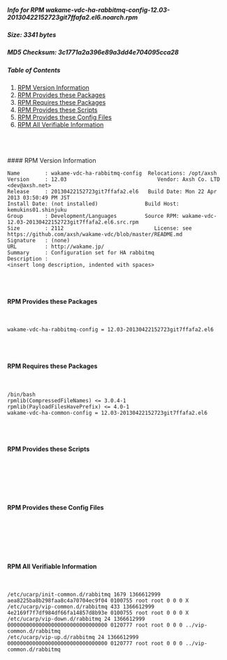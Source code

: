 ##### Info for RPM wakame-vdc-ha-rabbitmq-config-12.03-20130422152723git7ffafa2.el6.noarch.rpm  
##### Size: 3341 bytes  
##### MD5 Checksum: 3c1771a2a396e89a3dd4e704095cca28  
##### Table of Contents  
1. [RPM Version Information](#version)  
2. [RPM Provides these Packages ](#provides)  
3. [RPM Requires these Packages](#requires)  
4. [RPM Provides these Scripts](#scripts)  
5. [RPM Provides these Config Files](#config)  
6. [RPM All Verifiable Information](#verifiable)  
&nbsp;  
&nbsp;  
&nbsp;  

<a name="version" />
#### RPM Version Information  
&nbsp;  

```  
Name        : wakame-vdc-ha-rabbitmq-config  Relocations: /opt/axsh 
Version     : 12.03                             Vendor: Axsh Co. LTD <dev@axsh.net>
Release     : 20130422152723git7ffafa2.el6   Build Date: Mon 22 Apr 2013 03:50:49 PM JST
Install Date: (not installed)               Build Host: kemukins01.shinjuku
Group       : Development/Languages         Source RPM: wakame-vdc-12.03-20130422152723git7ffafa2.el6.src.rpm
Size        : 2112                             License: see https://github.com/axsh/wakame-vdc/blob/master/README.md
Signature   : (none)
URL         : http://wakame.jp/
Summary     : Configuration set for HA rabbitmq
Description :
<insert long description, indented with spaces>
```  

&nbsp;  
&nbsp;  
<a name="provides" />
#### RPM Provides these Packages  
&nbsp;  

```  
wakame-vdc-ha-rabbitmq-config = 12.03-20130422152723git7ffafa2.el6
```  

&nbsp;  
&nbsp;  
<a name="requires" />
#### RPM Requires these Packages  
&nbsp;  

```  
/bin/bash  
rpmlib(CompressedFileNames) <= 3.0.4-1
rpmlib(PayloadFilesHavePrefix) <= 4.0-1
wakame-vdc-ha-common-config = 12.03-20130422152723git7ffafa2.el6
```  

&nbsp;  
&nbsp;  
<a name="scripts" />
#### RPM Provides these Scripts  
&nbsp;  

```  
```  

&nbsp;  
&nbsp;  
<a name="config" />
#### RPM Provides these Config Files  
&nbsp;  

```  
```  

&nbsp;  
&nbsp;  
<a name="verifiable" />
#### RPM All Verifiable Information  
&nbsp;  

```  
/etc/ucarp/init-common.d/rabbitmq 1679 1366612999 aea8225ba8b298faa8c4a70704ec9f04 0100755 root root 0 0 0 X
/etc/ucarp/vip-common.d/rabbitmq 433 1366612999 4e2169f7f7df984df66fa14857d8b93e 0100755 root root 0 0 0 X
/etc/ucarp/vip-down.d/rabbitmq 24 1366612999 00000000000000000000000000000000 0120777 root root 0 0 0 ../vip-common.d/rabbitmq
/etc/ucarp/vip-up.d/rabbitmq 24 1366612999 00000000000000000000000000000000 0120777 root root 0 0 0 ../vip-common.d/rabbitmq
```  

&nbsp;  
